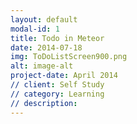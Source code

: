 ```yaml
---
layout: default
modal-id: 1
title: Todo in Meteor
date: 2014-07-18
img: ToDoListScreen900.png
alt: image-alt
project-date: April 2014
// client: Self Study
// category: Learning
// description:
---
```

